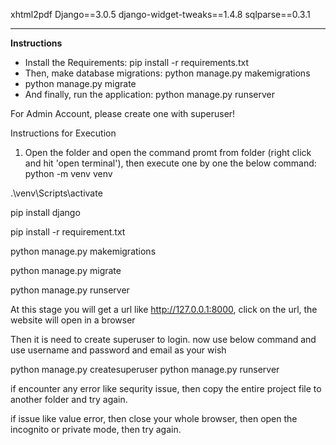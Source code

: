 xhtml2pdf
Django==3.0.5
django-widget-tweaks==1.4.8
sqlparse==0.3.1

****

**Instructions**
- Install the Requirements: pip install -r requirements.txt
- Then, make database migrations: python manage.py makemigrations
- python manage.py migrate
- And finally, run the application: python manage.py runserver

For Admin Account, please create one with superuser!

Instructions for Execution

1. Open the folder and open the command promt from folder (right click and hit 'open terminal'), then execute one by one the below command: 
python -m venv venv

.\venv\Scripts\activate

pip install django

pip install -r requirement.txt

python manage.py makemigrations

python manage.py migrate

python manage.py runserver

At this stage you will get a url like http://127.0.0.1:8000, click on the url, the website will open in a browser

Then it is need to create superuser to login. now use below command and use username and password and email as your wish 

python manage.py createsuperuser
python manage.py runserver


if encounter any error like sequrity issue, then copy the entire project file to another folder and try again. 


if issue like value error, then close your whole browser, then open the incognito or private mode, then try again. 
